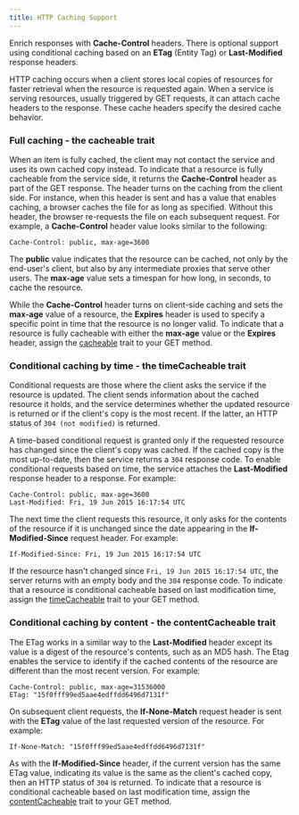```yaml
---
title: HTTP Caching Support
---
```


Enrich responses with **Cache-Control** headers. There is optional support using conditional caching based on an **ETag** (Entity Tag) or **Last-Modified** response headers.

HTTP caching occurs when a client stores local copies of resources for faster retrieval when the resource is requested again. When a service is serving resources, usually triggered by GET requests, it can attach cache headers to the response. These cache headers specify the desired cache behavior.

### Full caching - the **cacheable** trait
When an item is fully cached, the client may not contact the service and uses its own cached copy instead. To indicate that a resource is fully cacheable from the service side, it returns the **Cache-Control** header as part of the GET response. The header turns on the caching from the client side. For instance, when this header is sent and has a value that enables caching, a browser caches the file for as long as specified. Without this header, the browser re-requests the file on each subsequent request. For example, a **Cache-Control** header value looks similar to the following:

``` no-highlight
Cache-Control: public, max-age=3600
```

The **public** value indicates that the resource can be cached, not only by the end-user's client, but also by any intermediate proxies that serve other users. The **max-age** value sets a timespan for how long, in seconds, to cache the resource.

While the **Cache-Control** header turns on client-side caching and sets the **max-age** value of a resource, the **Expires** header is used to specify a specific point in time that the resource is no longer valid. To indicate that a resource is fully cacheable with either the **max-age** value or the **Expires** header, assign the [cacheable](https://pattern.yaas.io/v1/trait-cacheable.yaml) trait to your GET method.

### Conditional caching by time - the **timeCacheable** trait
Conditional requests are those where the client asks the service if the resource is updated. The client sends information about the cached resource it holds, and the service determines whether the updated resource is returned or if the client's copy is the most recent. If the latter, an HTTP status of `304 (not modified)` is returned.

A time-based conditional request is granted only if the requested resource has changed since the client's copy was cached. If the cached copy is the most up-to-date, then the service returns a `304` response code. To enable conditional requests based on time, the service attaches the **Last-Modified** response header to a response. For example:

``` no-highlight
Cache-Control: public, max-age=3600
Last-Modified: Fri, 19 Jun 2015 16:17:54 UTC
```

The next time the client requests this resource, it only asks for the contents of the resource if it is unchanged since the date appearing in the **If-Modified-Since** request header. For example:

``` no-highlight
If-Modified-Since: Fri, 19 Jun 2015 16:17:54 UTC
```

If the resource hasn't changed since `Fri, 19 Jun 2015 16:17:54 UTC`, the server returns with an empty body and the `304` response code. To indicate that a resource is conditional cacheable based on last modification time, assign the [timeCacheable](https://pattern.yaas.io/v1/trait-cacheable-time-based.yaml) trait to your GET method.

### Conditional caching by content - the **contentCacheable** trait
The ETag works in a similar way to the **Last-Modified** header except its value is a digest of the resource's contents, such as an MD5 hash. The Etag enables the service to identify if the cached contents of the resource are different than the most recent version. For example:

``` no-highlight
Cache-Control: public, max-age=31536000
ETag: "15f0fff99ed5aae4edffdd6496d7131f"
```

On subsequent client requests, the **If-None-Match** request header is sent with the **ETag** value of the last requested version of the resource. For example:

``` no-highlight
If-None-Match: "15f0fff99ed5aae4edffdd6496d7131f"
```

As with the **If-Modified-Since** header, if the current version has the same ETag value, indicating its value is the same as the client's cached copy, then an HTTP status of `304` is returned. To indicate that a resource is conditional cacheable based on last modification time, assign the [contentCacheable](https://pattern.yaas.io/v1/trait-cacheable-content-based.yaml) trait to your GET method.
